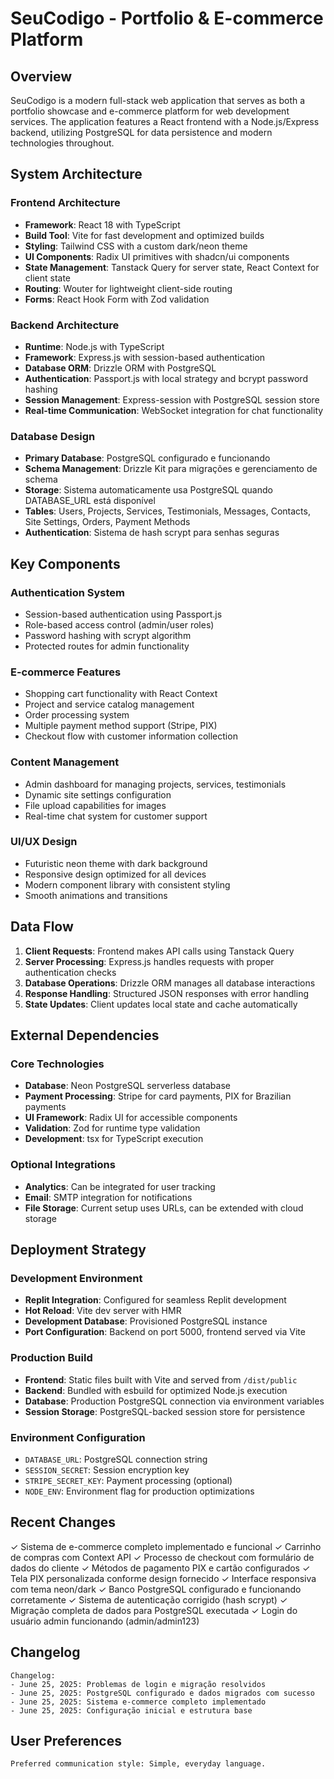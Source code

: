 # SeuCodigo - Portfolio & E-commerce Platform

## Overview

SeuCodigo is a modern full-stack web application that serves as both a portfolio showcase and e-commerce platform for web development services. The application features a React frontend with a Node.js/Express backend, utilizing PostgreSQL for data persistence and modern technologies throughout.

## System Architecture

### Frontend Architecture
- **Framework**: React 18 with TypeScript
- **Build Tool**: Vite for fast development and optimized builds
- **Styling**: Tailwind CSS with a custom dark/neon theme
- **UI Components**: Radix UI primitives with shadcn/ui components
- **State Management**: Tanstack Query for server state, React Context for client state
- **Routing**: Wouter for lightweight client-side routing
- **Forms**: React Hook Form with Zod validation

### Backend Architecture
- **Runtime**: Node.js with TypeScript
- **Framework**: Express.js with session-based authentication
- **Database ORM**: Drizzle ORM with PostgreSQL
- **Authentication**: Passport.js with local strategy and bcrypt password hashing
- **Session Management**: Express-session with PostgreSQL session store
- **Real-time Communication**: WebSocket integration for chat functionality

### Database Design
- **Primary Database**: PostgreSQL configurado e funcionando
- **Schema Management**: Drizzle Kit para migrações e gerenciamento de schema
- **Storage**: Sistema automaticamente usa PostgreSQL quando DATABASE_URL está disponível
- **Tables**: Users, Projects, Services, Testimonials, Messages, Contacts, Site Settings, Orders, Payment Methods
- **Authentication**: Sistema de hash scrypt para senhas seguras

## Key Components

### Authentication System
- Session-based authentication using Passport.js
- Role-based access control (admin/user roles)
- Password hashing with scrypt algorithm
- Protected routes for admin functionality

### E-commerce Features
- Shopping cart functionality with React Context
- Project and service catalog management
- Order processing system
- Multiple payment method support (Stripe, PIX)
- Checkout flow with customer information collection

### Content Management
- Admin dashboard for managing projects, services, testimonials
- Dynamic site settings configuration
- File upload capabilities for images
- Real-time chat system for customer support

### UI/UX Design
- Futuristic neon theme with dark background
- Responsive design optimized for all devices
- Modern component library with consistent styling
- Smooth animations and transitions

## Data Flow

1. **Client Requests**: Frontend makes API calls using Tanstack Query
2. **Server Processing**: Express.js handles requests with proper authentication checks
3. **Database Operations**: Drizzle ORM manages all database interactions
4. **Response Handling**: Structured JSON responses with error handling
5. **State Updates**: Client updates local state and cache automatically

## External Dependencies

### Core Technologies
- **Database**: Neon PostgreSQL serverless database
- **Payment Processing**: Stripe for card payments, PIX for Brazilian payments
- **UI Framework**: Radix UI for accessible components
- **Validation**: Zod for runtime type validation
- **Development**: tsx for TypeScript execution

### Optional Integrations
- **Analytics**: Can be integrated for user tracking
- **Email**: SMTP integration for notifications
- **File Storage**: Current setup uses URLs, can be extended with cloud storage

## Deployment Strategy

### Development Environment
- **Replit Integration**: Configured for seamless Replit development
- **Hot Reload**: Vite dev server with HMR
- **Development Database**: Provisioned PostgreSQL instance
- **Port Configuration**: Backend on port 5000, frontend served via Vite

### Production Build
- **Frontend**: Static files built with Vite and served from `/dist/public`
- **Backend**: Bundled with esbuild for optimized Node.js execution
- **Database**: Production PostgreSQL connection via environment variables
- **Session Storage**: PostgreSQL-backed session store for persistence

### Environment Configuration
- `DATABASE_URL`: PostgreSQL connection string
- `SESSION_SECRET`: Session encryption key
- `STRIPE_SECRET_KEY`: Payment processing (optional)
- `NODE_ENV`: Environment flag for production optimizations

## Recent Changes

✓ Sistema de e-commerce completo implementado e funcional
✓ Carrinho de compras com Context API
✓ Processo de checkout com formulário de dados do cliente
✓ Métodos de pagamento PIX e cartão configurados
✓ Tela PIX personalizada conforme design fornecido
✓ Interface responsiva com tema neon/dark
✓ Banco PostgreSQL configurado e funcionando corretamente
✓ Sistema de autenticação corrigido (hash scrypt)
✓ Migração completa de dados para PostgreSQL executada
✓ Login do usuário admin funcionando (admin/admin123)

## Changelog

```
Changelog:
- June 25, 2025: Problemas de login e migração resolvidos
- June 25, 2025: PostgreSQL configurado e dados migrados com sucesso
- June 25, 2025: Sistema e-commerce completo implementado
- June 25, 2025: Configuração inicial e estrutura base
```

## User Preferences

```
Preferred communication style: Simple, everyday language.
```